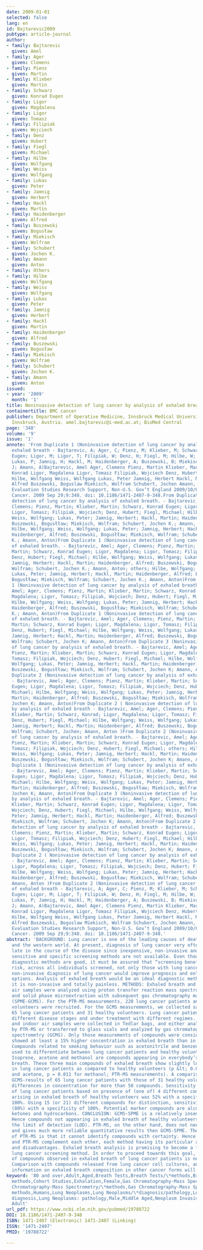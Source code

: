 ```yaml
---
date: 2009-01-01
selected: false
lang: en
id: Bajtarevic2009
pubtype: article-journal
author:
- family: Bajtarevic
  given: Amel
- family: Ager
  given: Clemens
- family: Pienz
  given: Martin
- family: Klieber
  given: Martin
- family: Schwarz
  given: Konrad Eugen
- family: Ligor
  given: Magdalena
- family: Ligor
  given: Tomasz
- family: Filipiak
  given: Wojciech
- family: Denz
  given: Hubert
- family: Fiegl
  given: Michael
- family: Hilbe
  given: Wolfgang
- family: Weiss
  given: Wolfgang
- family: Lukas
  given: Peter
- family: Jamnig
  given: Herbert
- family: Hackl
  given: Martin
- family: Haidenberger
  given: Alfred
- family: Buszewski
  given: Bogusław
- family: Miekisch
  given: Wolfram
- family: Schubert
  given: Jochen K.
- family: Amann
  given: Anton
- family: Others
- family: Hilbe
  given: Wolfgang
- family: Weiss
  given: Wolfgang
- family: Lukas
  given: Peter
- family: Jamnig
  given: Herbert
- family: Hackl
  given: Martin
- family: Haidenberger
  given: Alfred
- family: Buszewski
  given: Bogusław
- family: Miekisch
  given: Wolfram
- family: Schubert
  given: Jochen K.
- family: Amann
  given: Anton
issued:
- year: '2009'
  month: '1'
title: Noninvasive detection of lung cancer by analysis of exhaled breath.
containertitle: BMC cancer
publisher: Department of Operative Medicine, Innsbruck Medical University, A-6020
  Innsbruck, Austria. amel.bajtarevic@i-med.ac.at; BioMed Central
page: '348'
volume: '9'
issue: '1'
annote: 'From Duplicate 1 (Noninvasive detection of lung cancer by analysis of
  exhaled breath - Bajtarevic, A; Ager, C; Pienz, M; Klieber, M; Schwarz, Konrad
  Eugen; Ligor, M; Ligor, T; Filipiak, W; Denz, H; Fiegl, M; Hilbe, W; Weiss, W;
  Lukas, P; Jamnig, H; Hackl, M; Haidenberger, A; Buszewski, B; Miekisch, W; Schubert,
  J; Amann, A)Bajtarevic, Amel Ager, Clemens Pienz, Martin Klieber, Martin Schwarz,
  Konrad Ligor, Magdalena Ligor, Tomasz Filipiak, Wojciech Denz, Hubert Fiegl, Michael
  Hilbe, Wolfgang Weiss, Wolfgang Lukas, Peter Jamnig, Herbert Hackl, Martin Haidenberger,
  Alfred Buszewski, Boguslaw Miekisch, Wolfram Schubert, Jochen Amann, Anton eng
  Evaluation Studies Research Support, Non-U.S. Gov’t England 2009/10/01 06:00 BMC
  Cancer. 2009 Sep 29;9:348. doi: 10.1186/1471-2407-9-348.From Duplicate 2 (Noninvasive
  detection of lung cancer by analysis of exhaled breath. - Bajtarevic, Amel; Ager,
  Clemens; Pienz, Martin; Klieber, Martin; Schwarz, Konrad Eugen; Ligor, Magdalena;
  Ligor, Tomasz; Filipiak, Wojciech; Denz, Hubert; Fiegl, Michael; Hilbe, Wolfgang;
  Weiss, Wolfgang; Lukas, Peter; Jamnig, Herbert; Hackl, Martin; Haidenberger, Alfred;
  Buszewski, Bogusłław; Miekisch, Wolfram; Schubert, Jochen K.; Amann, Anton; others;
  Hilbe, Wolfgang; Weiss, Wolfgang; Lukas, Peter; Jamnig, Herbert; Hackl, Martin;
  Haidenberger, Alfred; Buszewski, Bogusłław; Miekisch, Wolfram; Schubert, Jochen
  K.; Amann, Anton)From Duplicate 1 (Noninvasive detection of lung cancer by analysis
  of exhaled breath. - Bajtarevic, Amel; Ager, Clemens; Pienz, Martin; Klieber,
  Martin; Schwarz, Konrad Eugen; Ligor, Magdalena; Ligor, Tomasz; Filipiak, Wojciech;
  Denz, Hubert; Fiegl, Michael; Hilbe, Wolfgang; Weiss, Wolfgang; Lukas, Peter;
  Jamnig, Herbert; Hackl, Martin; Haidenberger, Alfred; Buszewski, Bogusłław; Miekisch,
  Wolfram; Schubert, Jochen K.; Amann, Anton; others; Hilbe, Wolfgang; Weiss, Wolfgang;
  Lukas, Peter; Jamnig, Herbert; Hackl, Martin; Haidenberger, Alfred; Buszewski,
  Bogusłław; Miekisch, Wolfram; Schubert, Jochen K.; Amann, Anton)From Duplicate
  1 (Noninvasive detection of lung cancer by analysis of exhaled breath. - Bajtarevic,
  Amel; Ager, Clemens; Pienz, Martin; Klieber, Martin; Schwarz, Konrad Eugen; Ligor,
  Magdalena; Ligor, Tomasz; Filipiak, Wojciech; Denz, Hubert; Fiegl, Michael; others;
  Hilbe, Wolfgang; Weiss, Wolfgang; Lukas, Peter; Jamnig, Herbert; Hackl, Martin;
  Haidenberger, Alfred; Buszewski, Bogusłław; Miekisch, Wolfram; Schubert, Jochen
  K.; Amann, Anton)From Duplicate 1 (Noninvasive detection of lung cancer by analysis
  of exhaled breath. - Bajtarevic, Amel; Ager, Clemens; Pienz, Martin; Klieber,
  Martin; Schwarz, Konrad Eugen; Ligor, Magdalena; Ligor, Tomasz; Filipiak, Wojciech;
  Denz, Hubert; Fiegl, Michael; Hilbe, Wolfgang; Weiss, Wolfgang; Lukas, Peter;
  Jamnig, Herbert; Hackl, Martin; Haidenberger, Alfred; Buszewski, Bogusłław; Miekisch,
  Wolfram; Schubert, Jochen K; Amann, Anton)From Duplicate 3 (Noninvasive detection
  of lung cancer by analysis of exhaled breath. - Bajtarevic, Amel; Ager, Clemens;
  Pienz, Martin; Klieber, Martin; Schwarz, Konrad Eugen; Ligor, Magdalena; Ligor,
  Tomasz; Filipiak, Wojciech; Denz, Hubert; Fiegl, Michael; Hilbe, Wolfgang; Weiss,
  Wolfgang; Lukas, Peter; Jamnig, Herbert; Hackl, Martin; Haidenberger, Alfred;
  Buszewski, Bogusłław; Miekisch, Wolfram; Schubert, Jochen K; Amann, Anton)From
  Duplicate 2 (Noninvasive detection of lung cancer by analysis of exhaled breath
  - Bajtarevic, Amel; Ager, Clemens; Pienz, Martin; Klieber, Martin; Schwarz, Konrad
  Eugen; Ligor, Magdalena; Ligor, Tomasz; Filipiak, Wojciech; Denz, Hubert; Fiegl,
  Michael; Hilbe, Wolfgang; Weiss, Wolfgang; Lukas, Peter; Jamnig, Herbert; Hackl,
  Martin; Haidenberger, Alfred; Buszewski, Bogusłław; Miekisch, Wolfram; Schubert,
  Jochen K; Amann, Anton)From Duplicate 2 ( Noninvasive detection of lung cancer
  by analysis of exhaled breath - Bajtarevic, Amel; Ager, Clemens; Pienz, Martin;
  Klieber, Martin; Schwarz, Konrad; Ligor, Magdalena; Ligor, Tomasz; Filipiak, Wojciech;
  Denz, Hubert; Fiegl, Michael; Hilbe, Wolfgang; Weiss, Wolfgang; Lukas, Peter;
  Jamnig, Herbert; Hackl, Martin; Haidenberger, Alfred; Buszewski, Bogusłław; Miekisch,
  Wolfram; Schubert, Jochen; Amann, Anton )From Duplicate 2 (Noninvasive detection
  of lung cancer by analysis of exhaled breath. - Bajtarevic, Amel; Ager, Clemens;
  Pienz, Martin; Klieber, Martin; Schwarz, Konrad Eugen; Ligor, Magdalena; Ligor,
  Tomasz; Filipiak, Wojciech; Denz, Hubert; Fiegl, Michael; others; Hilbe, Wolfgang;
  Weiss, Wolfgang; Lukas, Peter; Jamnig, Herbert; Hackl, Martin; Haidenberger, Alfred;
  Buszewski, Bogusłław; Miekisch, Wolfram; Schubert, Jochen K; Amann, Anton)From
  Duplicate 1 (Noninvasive detection of lung cancer by analysis of exhaled breath.
  - Bajtarevic, Amel; Ager, Clemens; Pienz, Martin; Klieber, Martin; Schwarz, Konrad
  Eugen; Ligor, Magdalena; Ligor, Tomasz; Filipiak, Wojciech; Denz, Hubert; Fiegl,
  Michael; Hilbe, Wolfgang; Weiss, Wolfgang; Lukas, Peter; Jamnig, Herbert; Hackl,
  Martin; Haidenberger, Alfred; Buszewski, Bogusłław; Miekisch, Wolfram; Schubert,
  Jochen K; Amann, Anton)From Duplicate 3 (Noninvasive detection of lung cancer
  by analysis of exhaled breath. - Bajtarevic, Amel; Ager, Clemens; Pienz, Martin;
  Klieber, Martin; Schwarz, Konrad Eugen; Ligor, Magdalena; Ligor, Tomasz; Filipiak,
  Wojciech; Denz, Hubert; Fiegl, Michael; Hilbe, Wolfgang; Weiss, Wolfgang; Lukas,
  Peter; Jamnig, Herbert; Hackl, Martin; Haidenberger, Alfred; Buszewski, Bogusłław;
  Miekisch, Wolfram; Schubert, Jochen K; Amann, Anton)From Duplicate 2 (Noninvasive
  detection of lung cancer by analysis of exhaled breath - Bajtarevic, Amel; Ager,
  Clemens; Pienz, Martin; Klieber, Martin; Schwarz, Konrad Eugen; Ligor, Magdalena;
  Ligor, Tomasz; Filipiak, Wojciech; Denz, Hubert; Fiegl, Michael; Hilbe, Wolfgang;
  Weiss, Wolfgang; Lukas, Peter; Jamnig, Herbert; Hackl, Martin; Haidenberger, Alfred;
  Buszewski, Bogusłław; Miekisch, Wolfram; Schubert, Jochen K; Amann, Anton)From
  Duplicate 2 ( Noninvasive detection of lung cancer by analysis of exhaled breath
  - Bajtarevic, Amel; Ager, Clemens; Pienz, Martin; Klieber, Martin; Schwarz, Konrad;
  Ligor, Magdalena; Ligor, Tomasz; Filipiak, Wojciech; Denz, Hubert; Fiegl, Michael;
  Hilbe, Wolfgang; Weiss, Wolfgang; Lukas, Peter; Jamnig, Herbert; Hackl, Martin;
  Haidenberger, Alfred; Buszewski, Bogusłław; Miekisch, Wolfram; Schubert, Jochen;
  Amann, Anton )From Duplicate 2 (Noninvasive detection of lung cancer by analysis
  of exhaled breath - Bajtarevic, A; Ager, C; Pienz, M; Klieber, M; Schwarz, Konrad
  Eugen; Ligor, M; Ligor, T; Filipiak, W; Denz, H; Fiegl, M; Hilbe, W; Weiss, W;
  Lukas, P; Jamnig, H; Hackl, M; Haidenberger, A; Buszewski, B; Miekisch, W; Schubert,
  J; Amann, A)Bajtarevic, Amel Ager, Clemens Pienz, Martin Klieber, Martin Schwarz,
  Konrad Ligor, Magdalena Ligor, Tomasz Filipiak, Wojciech Denz, Hubert Fiegl, Michael
  Hilbe, Wolfgang Weiss, Wolfgang Lukas, Peter Jamnig, Herbert Hackl, Martin Haidenberger,
  Alfred Buszewski, Boguslaw Miekisch, Wolfram Schubert, Jochen Amann, Anton eng
  Evaluation Studies Research Support, Non-U.S. Gov’t England 2009/10/01 06:00 BMC
  Cancer. 2009 Sep 29;9:348. doi: 10.1186/1471-2407-9-348.'
abstract: 'BACKGROUND: Lung cancer is one of the leading causes of death in Europe
  and the western world. At present, diagnosis of lung cancer very often happens
  late in the course of the disease since inexpensive, non-invasive and sufficiently
  sensitive and specific screening methods are not available. Even though the CT
  diagnostic methods are good, it must be assured that “screening benefit outweighs
  risk, across all individuals screened, not only those with lung cancer”. An early
  non-invasive diagnosis of lung cancer would improve prognosis and enlarge treatment
  options. Analysis of exhaled breath would be an ideal diagnostic method, since
  it is non-invasive and totally painless. METHODS: Exhaled breath and inhaled room
  air samples were analyzed using proton transfer reaction mass spectrometry (PTR-MS)
  and solid phase microextraction with subsequent gas chromatography mass spectrometry
  (SPME-GCMS). For the PTR-MS measurements, 220 lung cancer patients and 441 healthy
  volunteers were recruited. For the GCMS measurements, we collected samples from
  65 lung cancer patients and 31 healthy volunteers. Lung cancer patients were in
  different disease stages and under treatment with different regimes. Mixed expiratory
  and indoor air samples were collected in Tedlar bags, and either analyzed directly
  by PTR-MS or transferred to glass vials and analyzed by gas chromatography mass
  spectrometry (GCMS). Only those measurements of compounds were considered, which
  showed at least a 15% higher concentration in exhaled breath than in indoor air.
  Compounds related to smoking behavior such as acetonitrile and benzene were not
  used to differentiate between lung cancer patients and healthy volunteers. RESULTS:
  Isoprene, acetone and methanol are compounds appearing in everybody’s exhaled
  breath. These three main compounds of exhaled breath show slightly lower concentrations
  in lung cancer patients as compared to healthy volunteers (p &lt; 0.01 for isoprene
  and acetone, p = 0.011 for methanol; PTR-MS measurements). A comparison of the
  GCMS-results of 65 lung cancer patients with those of 31 healthy volunteers revealed
  differences in concentration for more than 50 compounds. Sensitivity for detection
  of lung cancer patients based on presence of (one of) 4 different compounds not
  arising in exhaled breath of healthy volunteers was 52% with a specificity of
  100%. Using 15 (or 21) different compounds for distinction, sensitivity was 71%
  (80%) with a specificity of 100%. Potential marker compounds are alcohols, aldehydes,
  ketones and hydrocarbons. CONCLUSION: GCMS-SPME is a relatively insensitive method.
  Hence compounds not appearing in exhaled breath of healthy volunteers may be below
  the limit of detection (LOD). PTR-MS, on the other hand, does not need preconcentration
  and gives much more reliable quantitative results then GCMS-SPME. The shortcoming
  of PTR-MS is that it cannot identify compounds with certainty. Hence SPME-GCMS
  and PTR-MS complement each other, each method having its particular advantages
  and disadvantages. Exhaled breath analysis is promising to become a future non-invasive
  lung cancer screening method. In order to proceed towards this goal, precise identification
  of compounds observed in exhaled breath of lung cancer patients is necessary.
  Comparison with compounds released from lung cancer cell cultures, and additional
  information on exhaled breath composition in other cancer forms will be important.'
keyword: '80 and over,Adult,Aged,Breath Tests,Breath Tests/\*methods,Breath Tests:
  methods,Cohort Studies,Exhalation,Female,Gas Chromatography-Mass Spectrometry,Gas
  Chromatography-Mass Spectrometry/\*methods,Gas Chromatography-Mass Spectrometry:
  methods,Humans,Lung Neoplasms,Lung Neoplasms/\*diagnosis/pathology,Lung Neoplasms:
  diagnosis,Lung Neoplasms: pathology,Male,Middle Aged,Neoplasm Invasiveness,Young
  Adult'
url_pdf: https://www.ncbi.nlm.nih.gov/pubmed/19788722
DOI: 10.1186/1471-2407-9-348
ISBN: 1471-2407 (Electronic) 1471-2407 (Linking)
ISSN: '1471-2407'
PMID: '19788722'

---
```

